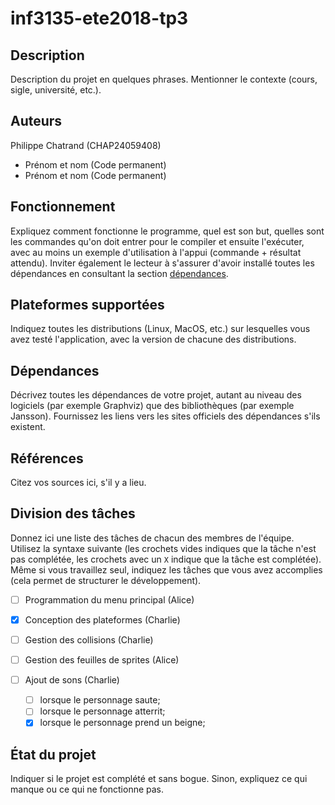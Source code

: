 # inf3135-ete2018-tp3


## Description

Description du projet en quelques phrases.
Mentionner le contexte (cours, sigle, université, etc.).

## Auteurs

Philippe Chatrand (CHAP24059408)
- Prénom et nom (Code permanent)
- Prénom et nom (Code permanent)

## Fonctionnement

Expliquez comment fonctionne le programme, quel est son but, quelles sont les
commandes qu'on doit entrer pour le compiler et ensuite l'exécuter, avec au
moins un exemple d'utilisation à l'appui (commande + résultat attendu). Inviter
également le lecteur à s'assurer d'avoir installé toutes les dépendances en
consultant la section [dépendances](#dépendances).

## Plateformes supportées

Indiquez toutes les distributions (Linux, MacOS, etc.) sur lesquelles vous avez
testé l'application, avec la version de chacune des distributions.

## Dépendances

Décrivez toutes les dépendances de votre projet, autant au niveau des logiciels
(par exemple Graphviz) que des bibliothèques (par exemple Jansson).  Fournissez
les liens vers les sites officiels des dépendances s'ils existent.

## Références

Citez vos sources ici, s'il y a lieu.

## Division des tâches

Donnez ici une liste des tâches de chacun des membres de l'équipe. Utilisez
la syntaxe suivante (les crochets vides indiques que la tâche n'est pas
complétée, les crochets avec un `X` indique que la tâche est complétée).
Même si vous travaillez seul, indiquez les tâches que vous avez accomplies
(cela permet de structurer le développement).

- [ ] Programmation du menu principal (Alice)
- [X] Conception des plateformes (Charlie)
- [ ] Gestion des collisions (Charlie)
- [ ] Gestion des feuilles de sprites (Alice)
- [ ] Ajout de sons (Charlie)

  - [ ] lorsque le personnage saute;
  - [ ] lorsque le personnage atterrit;
  - [X] lorsque le personnage prend un beigne;

## État du projet

Indiquer si le projet est complété et sans bogue. Sinon, expliquez ce qui
manque ou ce qui ne fonctionne pas.


